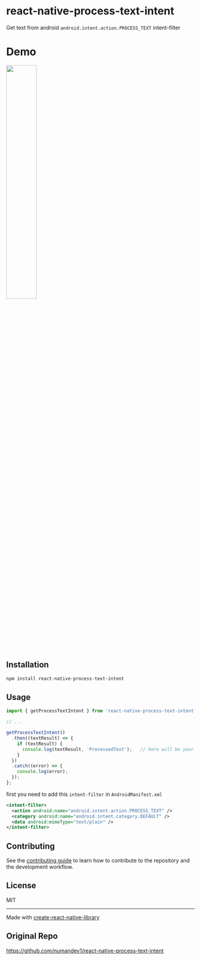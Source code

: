 # react-native-process-text-intent

Get text from android `android.intent.action.PROCESS_TEXT` intent-filter

# Demo

<img src="media/demo.gif" width="40%" />

## Installation

```sh
npm install react-native-process-text-intent
```

## Usage

```js
import { getProcessTextIntent } from 'react-native-process-text-intent';

// ...

getProcessTextIntent()
  .then((textResult) => {
    if (textResult) {
      console.log(textResult, 'ProcessedText');   // here will be your processed Text coming from android.intent.action.PROCESS_TEXT intent-filter
    }
  })
  .catch((error) => {
    console.log(error);
  });
};
```

first you need to add this `intent-filter` in `AndroidManifest.xml`

```xml
<intent-filter>
  <action android:name="android.intent.action.PROCESS_TEXT" />
  <category android:name="android.intent.category.DEFAULT" />
  <data android:mimeType="text/plain" />
</intent-filter>
```

## Contributing

See the [contributing guide](CONTRIBUTING.md) to learn how to contribute to the repository and the development workflow.

## License

MIT

---

Made with [create-react-native-library](https://github.com/callstack/react-native-builder-bob)

## Original Repo

<https://github.com/numandev1/react-native-process-text-intent>
